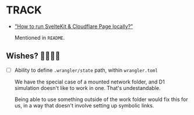 # TRACK

- ["How to run SvelteKit & Cloudflare Page locally?"](https://stackoverflow.com/questions/74904528/how-to-run-sveltekit-cloudflare-page-locally)

	Mentioned in `README`.
	

## Wishes? 🧚‍♀️🧚‍♀️

- [ ] Ability to define `.wrangler/state` path, within `wrangler.toml`

	We have the special case of a mounted network folder, and D1 simulation
	doesn't like to work in one. That's undestandable.
	
	Being able to use something outside of the work folder would fix this for us, in a way that doesn't involve setting up symbolic links.
